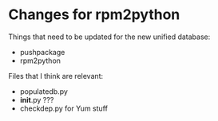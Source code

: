 Changes for rpm2python
======================
Things that need to be updated for the new unified database:

- pushpackage
- rpm2python

Files that I think are relevant:

- populatedb.py
- __init__.py ???
- checkdep.py for Yum stuff
